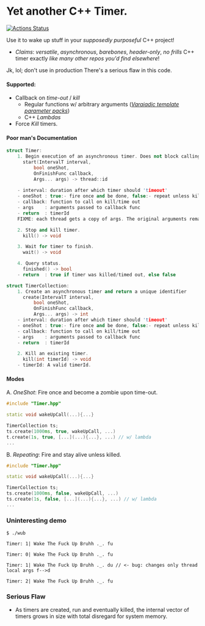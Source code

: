 # Yet another C++ Timer.
[![Actions Status](https://github.com/jaswantp/WakeUpBruh/workflows/Build%20and%20Test/badge.svg)](https://github.com/jaswantp/GeometricPredicates/actions)

Use it to wake up stuff in your _supposedly_ _purposeful_ C++ project!

- _Claims_: _versatile_, _asynchronous_, _barebones_, _header-only_, _no frills_ C++ timer exactly _like many other repos you'd find elsewhere_!

Jk, lol; don't use in production There's a serious flaw in this code.

#### Supported: 
- Callback on _time-out_ / _kill_
  - Regular functions w/ arbitrary arguments ([_Varaiadic template parameter packs_](https://eli.thegreenplace.net/2014/variadic-templates-in-c/))
  - C++ _Lambdas_
- Force _Kill_ timers.

#### Poor man's Documentation
``` c++
struct Timer: 
    1. Begin execution of an asynchronous timer. Does not block calling thread.
      start(IntervalT interval,
          bool oneShot,
          OnFinishFunc callback,
          Args... args) -> thread::id
    
    - interval: duration after which timer should 'timeout'
    - oneShot : true:- fire once and be done, false:- repeat unless killed
    - callback: function to call on kill/time out
    - args    : arguments passed to callback func
    - return  : timerId
    FIXME: each thread gets a copy of args. The original arguments remain unchanged.

    2. Stop and kill timer.
      kill() -> void

    3. Wait for timer to finish.
      wait() -> void

    4. Query status.
      finished() -> bool
    - return  : true if timer was killed/timed out, else false

struct TimerCollection: 
    1. Create an asynchronous timer and return a unique identifier
      create(IntervalT interval,
          bool oneShot,
          OnFinishFunc callback,
          Args... args) -> int
    - interval: duration after which timer should 'timeout'
    - oneShot : true:- fire once and be done, false:- repeat unless killed
    - callback: function to call on kill/time out
    - args    : arguments passed to callback func
    - return  : timerId

    2. Kill an existing timer.
      kill(int timerId) -> void
    - timerId: A valid timerId.
```
#### Modes
A. _OneShot_: Fire once and become a zombie upon time-out.
```c++
#include "Timer.hpp"

static void wakeUpCall(...){...}

TimerCollection ts;
ts.create(1000ms, true, wakeUpCall, ...)
t.create(1s, true, [...](...){...}, ...) // w/ lambda
...
```

B. _Repeating_: Fire and stay alive unless killed.
```c++
#include "Timer.hpp"

static void wakeUpCall(...){...}

TimerCollection ts;
ts.create(1000ms, false, wakeUpCall, ...)
ts.create(1s, false, [...](...){...}, ...) // w/ lambda
...
```

### Uninteresting demo

``` shell
$ ./wub

Timer: 1| Wake The Fuck Up Bruhh ._. fu

Timer: 0| Wake The Fuck Up Bruhh ._. fu

Timer: 1| Wake The Fuck Up Bruhh ._. du // <- bug: changes only thread local args f-->d

Timer: 2| Wake The Fuck Up Bruhh ._. fu
```

### Serious Flaw
- As timers are created, run and eventually killed, the internal vector of timers grows in size 
with total disregard for system memory. 